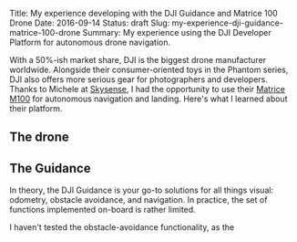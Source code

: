 Title: My experience developing with the DJI Guidance and Matrice 100 Drone
Date: 2016-09-14
Status: draft
Slug: my-experience-dji-guidance-matrice-100-drone
Summary: My experience using the DJI Developer Platform for autonomous drone navigation.

With a 50%-ish market share, DJI is the biggest drone manufacturer worldwide. Alongside their consumer-oriented toys in the Phantom series, DJI also offers more serious gear for photographers and developers. Thanks to Michele at [Skysense](skysense.co), I had the opportunity to use their [Matrice M100](http://www.dji.com/matrice100) for autonomous navigation and landing. Here's what I learned about their platform.

## The drone



## The Guidance

In theory, the DJI Guidance is your go-to solutions for all things visual: odometry, obstacle avoidance, and navigation. In practice, the set of functions implemented on-board is rather limited. 

I haven't tested the obstacle-avoidance functionality, as the 



## 